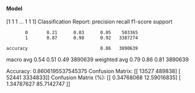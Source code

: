 #### Model
[1 1 1 ... 1 1 1]
Classification Report:
              precision    recall  f1-score   support

           0       0.21      0.03      0.05    503365
           1       0.87      0.98      0.92   3387274

    accuracy                           0.86   3890639
   macro avg       0.54      0.51      0.49   3890639
weighted avg       0.79      0.86      0.81   3890639

Accuracy: 0.8606195537545375
Confusion Matrix:
[[  13527  489838]
 [  52441 3334833]]
Confusion Matrix (%):
[[ 0.34768068 12.59016835]
 [ 1.34787627 85.7142747 ]]
